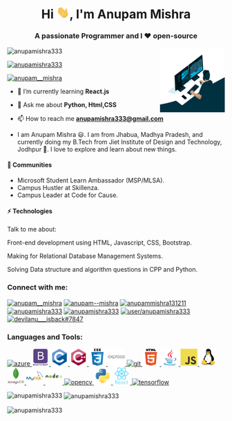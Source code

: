 <h1 align="center">Hi <img src="https://raw.githubusercontent.com/ABSphreak/ABSphreak/master/gifs/Hi.gif" width="30px">, I'm Anupam Mishra</h1>
<h3 align="center">A passionate Programmer and I ❤️ open-source</h3>



<p>  <img align="right" src="code.gif" alt="anupamishra333" width="150" height="150"" /> </p> 

<p align="left"> <img src="https://komarev.com/ghpvc/?username=anupamishra333&label=Profile%20views&color=0e75b6&style=flat" alt="anupamishra333" /> </p>

<p align=" left"> <a href="https://github.com/ryo-ma/github-profile-trophy"><img
            src="https://github-profile-trophy.vercel.app/?username=anupamishra333&theme=dracula&no-frame=true-ma&column=3&margin-w=15&margin-h=15"
            alt="anupamishra333" /></a> </p>

<p align="left"> <a href="https://twitter.com/anupam__mishra" target=""><img
            src="https://img.shields.io/twitter/follow/anupam__mishra?logo=twitter&style=for-the-badge"
            alt="anupam__mishra" /></a> </p>


- 🌱 I’m currently learning **React.js**

- 💬 Ask me about **Python, Html,CSS**

- 📫 How to reach me **anupamishra333@gmail.com**
- I am Anupam Mishra 😃. I am from Jhabua, Madhya Pradesh, and currently doing my B.Tech from Jiet Institute of Design and Technology,
Jodhpur 🏫. I love to explore and learn about new things.
#### 👯 Communities

- Microsoft Student Learn Ambassador (MSP/MLSA).
- Campus Hustler at Skillenza.
- Campus Leader at Code for Cause.


#### ⚡ Technologies
Talk to me about:

Front-end development using HTML, Javascript, CSS, Bootstrap.
<!--
    Backend development using Flask, Django. 
    Robust full-stack system design implementation.
Desktop application development using Flutter (Still learning).
Mobile application development using Flutter and Kotlin.
Creating scalable cloud architecture using AWS Cloud
--> 
Making for Relational Database Management Systems.

Solving Data structure and algorithm questions in CPP and Python.

<h3 align="left">Connect with me:</h3>
<p align="left">
    <a href="https://twitter.com/anupam__mishra" target="blank"><img align="center"
            src="https://raw.githubusercontent.com/rahuldkjain/github-profile-readme-generator/master/src/images/icons/Social/twitter.svg"
            alt="anupam__mishra" height="30" width="40" /></a>
    <a href="https://linkedin.com/in/anupam--mishra" target="blank"><img align="center"
            src="https://raw.githubusercontent.com/rahuldkjain/github-profile-readme-generator/master/src/images/icons/Social/linked-in-alt.svg"
            alt="anupam--mishra" height="30" width="40" /></a>
    <a href="https://kaggle.com/anupammishra131211" target="blank"><img align="center"
            src="https://raw.githubusercontent.com/rahuldkjain/github-profile-readme-generator/master/src/images/icons/Social/kaggle.svg"
            alt="anupammishra131211" height="30" width="40" /></a>
    <a href="https://www.codechef.com/users/anupamishra333" target="blank"><img align="center"
            src="https://cdn.jsdelivr.net/npm/simple-icons@3.1.0/icons/codechef.svg" alt="anupamishra333" height="30"
            width="40" /></a>
    <a href="https://www.hackerrank.com/anupamishra333" target="blank"><img align="center"
            src="https://raw.githubusercontent.com/rahuldkjain/github-profile-readme-generator/master/src/images/icons/Social/hackerrank.svg"
            alt="anupamishra333" height="30" width="40" /></a>
    <a href="https://auth.geeksforgeeks.org/user/user/anupamishra333" target="blank"><img align="center"
            src="https://raw.githubusercontent.com/rahuldkjain/github-profile-readme-generator/master/src/images/icons/Social/geeks-for-geeks.svg"
            alt="user/anupamishra333" height="30" width="40" /></a>
    <a href="https://discord.gg/devilanu___isback#7847" target="blank"><img align="center"
            src="https://raw.githubusercontent.com/rahuldkjain/github-profile-readme-generator/master/src/images/icons/Social/discord.svg"
            alt="devilanu___isback#7847" height="30" width="40" /></a>
</p>

<h3 align="left">Languages and Tools:</h3>
<p align="left"> <a href="https://azure.microsoft.com/en-in/" target="_blank"> <img
            src="https://www.vectorlogo.zone/logos/microsoft_azure/microsoft_azure-icon.svg" alt="azure" width="40"
            height="40" /> </a> <a href="https://getbootstrap.com" target="_blank"> <img
            src="https://raw.githubusercontent.com/devicons/devicon/master/icons/bootstrap/bootstrap-plain-wordmark.svg"
            alt="bootstrap" width="40" height="40" /> </a> <a href="https://www.cprogramming.com/" target="_blank"> <img
            src="https://raw.githubusercontent.com/devicons/devicon/master/icons/c/c-original.svg" alt="c" width="40"
            height="40" /> </a> <a href="https://www.w3schools.com/cpp/" target="_blank"> <img
            src="https://raw.githubusercontent.com/devicons/devicon/master/icons/cplusplus/cplusplus-original.svg"
            alt="cplusplus" width="40" height="40" /> </a> <a href="https://www.w3schools.com/css/" target="_blank">
        <img src="https://raw.githubusercontent.com/devicons/devicon/master/icons/css3/css3-original-wordmark.svg"
            alt="css3" width="40" height="40" /> </a> <a href="https://expressjs.com" target="_blank"> <img
            src="https://raw.githubusercontent.com/devicons/devicon/master/icons/express/express-original-wordmark.svg"
            alt="express" width="40" height="40" /> </a> <a href="https://git-scm.com/" target="_blank"> <img
            src="https://www.vectorlogo.zone/logos/git-scm/git-scm-icon.svg" alt="git" width="40" height="40" /> </a> <a
        href="https://www.w3.org/html/" target="_blank"> <img
            src="https://raw.githubusercontent.com/devicons/devicon/master/icons/html5/html5-original-wordmark.svg"
            alt="html5" width="40" height="40" /> </a> <a href="https://www.java.com" target="_blank"> <img
            src="https://raw.githubusercontent.com/devicons/devicon/master/icons/java/java-original.svg" alt="java"
            width="40" height="40" /> </a> <a href="https://developer.mozilla.org/en-US/docs/Web/JavaScript"
        target="_blank"> <img
            src="https://raw.githubusercontent.com/devicons/devicon/master/icons/javascript/javascript-original.svg"
            alt="javascript" width="40" height="40" /> </a> <a href="https://www.linux.org/" target="_blank"> <img
            src="https://raw.githubusercontent.com/devicons/devicon/master/icons/linux/linux-original.svg" alt="linux"
            width="40" height="40" /> </a> <a href="https://www.mongodb.com/" target="_blank"> <img
            src="https://raw.githubusercontent.com/devicons/devicon/master/icons/mongodb/mongodb-original-wordmark.svg"
            alt="mongodb" width="40" height="40" /> </a> <a href="https://www.mysql.com/" target="_blank"> <img
            src="https://raw.githubusercontent.com/devicons/devicon/master/icons/mysql/mysql-original-wordmark.svg"
            alt="mysql" width="40" height="40" /> </a> <a href="https://nodejs.org" target="_blank"> <img
            src="https://raw.githubusercontent.com/devicons/devicon/master/icons/nodejs/nodejs-original-wordmark.svg"
            alt="nodejs" width="40" height="40" /> </a> <a href="https://opencv.org/" target="_blank"> <img
            src="https://www.vectorlogo.zone/logos/opencv/opencv-icon.svg" alt="opencv" width="40" height="40" /> </a>
    <a href="https://www.python.org" target="_blank"> <img
            src="https://raw.githubusercontent.com/devicons/devicon/master/icons/python/python-original.svg"
            alt="python" width="40" height="40" /> </a> <a href="https://reactjs.org/" target="_blank"> <img
            src="https://raw.githubusercontent.com/devicons/devicon/master/icons/react/react-original-wordmark.svg"
            alt="react" width="40" height="40" /> </a> <a href="https://www.tensorflow.org" target="_blank"> <img
            src="https://www.vectorlogo.zone/logos/tensorflow/tensorflow-icon.svg" alt="tensorflow" width="40"
            height="40" /> </a> </p>

<p><img align="left"
        src="https://github-readme-stats.vercel.app/api/top-langs/?username=anupamishra333&show_icons=true&locale=en&bg_color=30,e96443,904e95&title_color=fff&text_color=fff"
        alt="anupamishra333" /></p>

<p>&nbsp;<img align="center"
        src="https://github-readme-stats.vercel.app/api?username=anupamishra333&show_icons=true&locale=en&bg_color=30,e96443,904e95&title_color=fff&text_color=fff"
        alt="anupamishra333" /></p>

<p><img align="center" src="https://github-readme-streak-stats.herokuapp.com?user=anupamishra333&theme=gruvbox"
        alt="anupamishra333" /></p>



<!--
**anupamishra333/anupamishra333** is a ✨ _special_ ✨ repository because its `README.md` (this file) appears on your GitHub profile.

Here are some ideas to get you started:

- 🔭 I’m currently working on ...
- 🌱 I’m currently learning ...
- 👯 I’m looking to collaborate on ...
- 🤔 I’m looking for help with ...
- 💬 Ask me about ...
- 📫 How to reach me: ...
- 😄 Pronouns: ...
- ⚡ Fun fact: ...
-->
